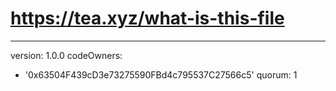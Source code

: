 # https://tea.xyz/what-is-this-file
---
version: 1.0.0
codeOwners:
  - '0x63504F439cD3e73275590FBd4c795537C27566c5'
quorum: 1

